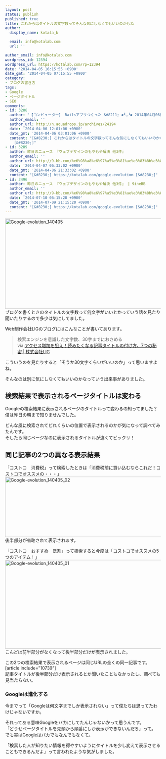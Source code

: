 ```yaml
---
layout: post
status: publish
published: true
title: これからはタイトルの文字数ってそんな気にしなくてもいいのかもね
author:
  display_name: kotala_b

  email: info@kotalab.com
  url: ''

author_email: info@kotalab.com
wordpress_id: 12394
wordpress_url: https://kotalab.com/?p=12394
date: '2014-04-05 16:15:55 +0900'
date_gmt: '2014-04-05 07:15:55 +0900'
category:
- ブログの書き方
tags:
- Google
- ページタイトル
- SEO
comments:
- id: 3288
  author: "【コンピューター】 Railsアプリつくった &#8211; ✘╹◡╹✘ 2014年04月06日 昼刊 | aquadrops * news"
  author_email: ''
  author_url: http://n.aquadrops.jp/archives/24194
  date: '2014-04-06 12:01:06 +0900'
  date_gmt: '2014-04-06 03:01:06 +0900'
  content: "[&#8230;] これからはタイトルの文字数ってそんな気にしなくてもいいのかもね ブログを書くときのタイトルの文字数って何文字がいいとかっていう話を見たり聞いたりするので多少は気にしてま
    [&#8230;]"
- id: 3289
  author: 昨日のニュース 『ウェブデザインのもやもや解決 他3件』
  author_email: ''
  author_url: http://9-bb.com/%e6%98%a8%e6%97%a5%e3%81%ae%e3%83%8b%e3%83%a5%e3%83%bc%e3%82%b9-%e3%80%8e%e3%82%a6%e3%82%a7%e3%83%96%e3%83%87%e3%82%b6%e3%82%a4%e3%83%b3%e3%81%ae%e3%82%82%e3%82%84%e3%82%82%e3%82%84%e8
  date: '2014-04-07 06:33:02 +0900'
  date_gmt: '2014-04-06 21:33:02 +0900'
  content: "[&#8230;] https://kotalab.com/google-evolution [&#8230;]"
- id: 3496
  author: 昨日のニュース 『ウェブデザインのもやもや解決 他3件』 | 9ineBB
  author_email: ''
  author_url: http://9-bb.com/%e6%98%a8%e6%97%a5%e3%81%ae%e3%83%8b%e3%83%a5%e3%83%bc%e3%82%b9-%e3%80%8e%e3%82%a6%e3%82%a7%e3%83%96%e3%83%87%e3%82%b6%e3%82%a4%e3%83%b3%e3%81%ae%e3%82%82%e3%82%84%e3%82%82%e3%82%84%e8
  date: '2014-07-10 06:15:20 +0900'
  date_gmt: '2014-07-09 21:15:20 +0900'
  content: "[&#8230;] https://kotalab.com/google-evolution [&#8230;]"
---
```

<p><img src="https://kotalab.com/wp-content/uploads/Google-evolution_140405-546x292.png" alt="Google-evolution_140405" width="546" height="292" class="alignnone size-large wp-image-12398" /><br />
ブログを書くときのタイトルの文字数って何文字がいいとかっていう話を見たり聞いたりするので多少は気にしてました。</p>
<p>Web制作会社LIGのブログにはこんなことが書いてあります。</p>
<blockquote><p>
検索エンジンを意識した文字数、30字までにおさめる<br />
via:<a href="http://liginc.co.jp/web/seo/30932" target="_blank">アクセス増加を狙え！読みたくなる記事タイトルの付け方、7つの秘密 | 株式会社LIG</a><a href="https://b.hatena.ne.jp/entry/http://liginc.co.jp/web/seo/30932" target="_blank"><img border="0" src="https://b.hatena.ne.jp/entry/image/http://liginc.co.jp/web/seo/30932" alt="" /></a>
</p></blockquote>
<p>こういうのを見たりすると「そうか30文字くらいがいいのか」って思いますよね。</p>
<p>そんなのは別に気にしなくてもいいのかなっていう出来事がありました。<br />
</p>
<!--more-->
<h2>検索結果で表示されるページタイトルは変わる</h2>
<p>Googleの検索結果に表示されるページのタイトルって変わるの知ってました？<br />
僕は昨日の朝まで知りませんでした。</p>
<p>どんな風に検索されてどれくらいの位置で表示されるのかが気になって調べてみたんです。<br />
そしたら同じページなのに表示されるタイトルが違くてビックリ！</p>
<h2>同じ記事の2つの異なる表示結果</h2>
<p>「コストコ　消費税」って検索したときは「消費税前に買い込むならこれだ！コストコでオススメの・・・」<br />
<img src="https://kotalab.com/wp-content/uploads/Google-evolution_140405_02-546x195.png" alt="Google-evolution_140405_02" width="546" height="195" class="alignnone size-large wp-image-12397" /><br />
<span class="b">後半部分が省略されて表示</span>されます。</p>
<p>「コストコ　おすすめ　洗剤」って検索すると今度は「コストコでオススメの5つのアイテム！」<br />
<img src="https://kotalab.com/wp-content/uploads/Google-evolution_140405_01-546x287.png" alt="Google-evolution_140405_01" width="546" height="287" class="alignnone size-large wp-image-12396" /><br />
こんどは前半部分がなくなって<span class="b">後半部分だけが表示</span>されました。</p>
<p>この2つの検索結果で表示されるページは同じURLの全くの同一記事です。<br />
[article include="10739"]<br />
記事タイトルが後半部分だけ表示されるとか聞いたこともなかったし、調べても見当たらない。</p>
<h3>Googleは進化する</h3>
<p>今までって「Googleは何文字までしか表示されない」って僕たちは思ってたわけじゃないですか。</p>
<p>それってある意味Googleをバカにしてたんじゃないかって思うんです。<br />
「どうせページタイトルを先頭から順番にしか表示ができないんだろ」って。<br />
でも実はGoogleはバカでもなんでもなくて。</p>
<p>「検索した人が知りたい情報を得やすいようにタイトルを少し変えて表示させることもできるんだよ」って言われたような気がしました。</p>
